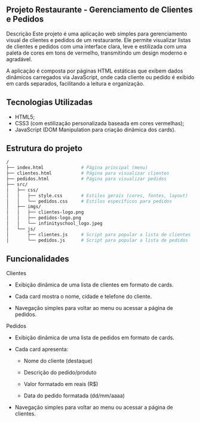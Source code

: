 ## Projeto Restaurante - Gerenciamento de Clientes e Pedidos
Descrição
Este projeto é uma aplicação web simples para gerenciamento visual de clientes e pedidos de um restaurante. Ele permite visualizar listas de clientes e pedidos com uma interface clara, leve e estilizada com uma paleta de cores em tons de vermelho, transmitindo um design moderno e agradável.

A aplicação é composta por páginas HTML estáticas que exibem dados dinâmicos carregados via JavaScript, onde cada cliente ou pedido é exibido em cards separados, facilitando a leitura e organização.

## Tecnologias Utilizadas

- HTML5;
- CSS3 (com estilização personalizada baseada em cores vermelhas);
- JavaScript (DOM Manipulation para criação dinâmica dos cards).

## Estrutura do projeto

```bash
/
├── index.html              # Página principal (menu)
├── clientes.html           # Página para visualizar clientes
├── pedidos.html            # Página para visualizar pedidos
├── src/
│   ├── css/
│   │   ├── style.css       # Estilos gerais (cores, fontes, layout)
│   │   └── pedidos.css     # Estilos específicos para pedidos
│   ├── imgs/
│   │   ├── clientes-logo.png
│   │   ├── pedidos-logo.png
│   │   └── infinityschool_logo.jpeg
│   └── js/
│       ├── clientes.js     # Script para popular a lista de clientes
│       └── pedidos.js      # Script para popular a lista de pedidos
```

## Funcionalidades

Clientes

- Exibição dinâmica de uma lista de clientes em formato de cards.

- Cada card mostra o nome, cidade e telefone do cliente.

- Navegação simples para voltar ao menu ou acessar a página de pedidos.

Pedidos

- Exibição dinâmica de uma lista de pedidos em formato de cards.

- Cada card apresenta:

  - Nome do cliente (destaque)

  - Descrição do pedido/produto

  - Valor formatado em reais (R$)

  - Data do pedido formatada (dd/mm/aaaa)

- Navegação simples para voltar ao menu ou acessar a página de clientes.
